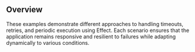 ## Overview

These examples demonstrate different approaches to handling timeouts, retries, and periodic execution using Effect. Each scenario ensures that the application remains responsive and resilient to failures while adapting dynamically to various conditions.
